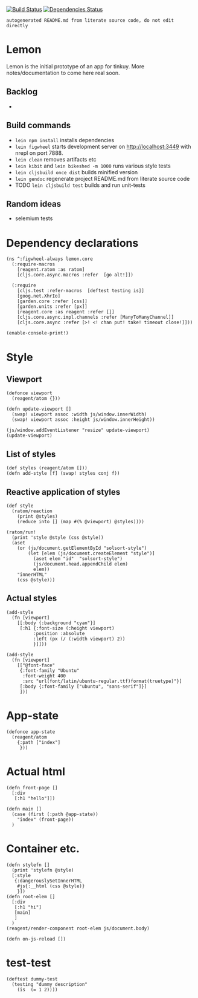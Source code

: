     
[![Build Status](https://travis-ci.org/rasmuserik/lemon.svg?branch=master)](https://travis-ci.org/rasmuserik/lemon)
[![Dependencies Status](http://jarkeeper.com/rasmuserik/lemon/status.png)](http://jarkeeper.com/rasmuserik/lemon)

`autogenerated README.md from literate source code, do not edit directly`

# Lemon

Lemon is the initial prototype of an app for tinkuy.
More notes/documentation to come here real soon.

## Backlog

-

## Build commands

- `lein npm install` installs dependencies
- `lein figwheel` starts development server on [http://localhost:3449](http://localhost:3449/) with nrepl on port 7888.
- `lein clean` removes artifacts etc
- `lein kibit` and `lein bikeshed -m 1000` runs various style tests
- `lein cljsbuild once dist` builds minified version
- `lein gendoc` regenerate project README.md from literate source code
- TODO `lein cljsbuild test` builds and run unit-tests

## Random ideas

- selemium tests

# Dependency declarations
    
    (ns ^:figwheel-always lemon.core
      (:require-macros
        [reagent.ratom :as ratom]
        [cljs.core.async.macros :refer  [go alt!]])
    
      (:require
        [cljs.test :refer-macros  [deftest testing is]]
        [goog.net.XhrIo]
        [garden.core :refer [css]]
        [garden.units :refer [px]]
        [reagent.core :as reagent :refer []]
        [cljs.core.async.impl.channels :refer [ManyToManyChannel]]
        [cljs.core.async :refer [>! <! chan put! take! timeout close!]]))
    
    (enable-console-print!)
    
# Style
## Viewport

    
    (defonce viewport 
      (reagent/atom {}))
    
    (defn update-viewport []
      (swap! viewport assoc :width js/window.innerWidth)
      (swap! viewport assoc :height js/window.innerHeight))
    
    (js/window.addEventListener "resize" update-viewport)
    (update-viewport)
    
## List of styles

    
    (def styles (reagent/atom []))
    (defn add-style [f] (swap! styles conj f))
    
## Reactive application of styles
    
    (def style
      (ratom/reaction
        (print @styles)
        (reduce into [] (map #(% @viewport) @styles))))
    
    (ratom/run!
      (print 'style @style (css @style))
      (aset
        (or (js/document.getElementById "solsort-style")
            (let [elem (js/document.createElement "style")]
              (aset elem "id"  "solsort-style")
              (js/document.head.appendChild elem)
              elem))
        "innerHTML"
        (css @style)))
    
## Actual styles
    
    
    (add-style 
      (fn [viewport]
        [[:body {:background "cyan"}]
         [:h1 {:font-size (:height viewport)
              :position :absolute
              :left (px (/ (:width viewport) 2))
              }]]))
    
    (add-style 
      (fn [viewport]
        [["@font-face"
         {:font-family "Ubuntu"
          :font-weight 400
          :src "url(font/latin/ubuntu-regular.ttf)format(truetype)"}]
         [:body {:font-family ["ubuntu", "sans-serif"]}]
         ]))
# App-state
    
    (defonce app-state
      (reagent/atom
        {:path ["index"]
         }))
    
# Actual html
    
    (defn front-page []
      [:div
       [:h1 "hello"]])
    
    (defn main []
      (case (first (:path @app-state))
        "index" (front-page))
      )
    
# Container etc.
    
    
    (defn stylefn []
      (print 'stylefn @style)
      [:style 
       {:dangerouslySetInnerHTML
        #js{:__html (css @style)}
        }])
    (defn root-elem []
      [:div
       [:h1 "hi"]
       [main]
       ]
      )
    (reagent/render-component root-elem js/document.body)
    
    (defn on-js-reload [])
    
# test-test
    
    (deftest dummy-test
      (testing "dummy description"
        (is  (= 1 2))))
